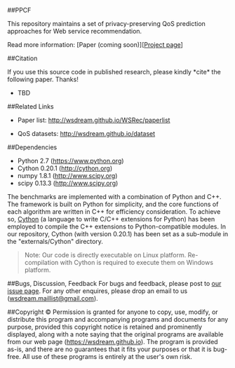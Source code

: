 ##PPCF

This repository maintains a set of privacy-preserving QoS prediction approaches for Web service recommendation.

Read more information: [Paper (coming soon)][[Project page](http://wsdream.github.io/PPCF)]


##Citation

If you use this source code in published research, please kindly \*cite* the following paper. Thanks!

- TBD


##Related Links
- Paper list: http://wsdream.github.io/WSRec/paperlist

- QoS datasets: http://wsdream.github.io/dataset


##Dependencies
- Python 2.7 (https://www.python.org)
- Cython 0.20.1 (http://cython.org)
- numpy 1.8.1 (http://www.scipy.org)
- scipy 0.13.3 (http://www.scipy.org)

The benchmarks are implemented with a combination of Python and C++. The framework is built on Python for simplicity, and the core functions of each algorithm are written in C++ for efficiency consideration. To achieve so, [Cython](http://cython.org/ "Cython's Web page") (a language to write C/C++ extensions for Python) has been employed to compile the C++ extensions to Python-compatible modules. In our repository, Cython (with version 0.20.1) has been set as a sub-module in the "externals/Cython" directory.

>Note: Our code is directly executable on Linux platform. Re-compilation with Cython is required to execute them on Windows platform. 


##Bugs, Discussion, Feedback
For bugs and feedback, please post to [our issue page](https://github.com/WS-DREAM/PPCF/issues). For any other enquires, please drop an email to us (wsdream.maillist@gmail.com).

##Copyright &copy;
Permission is granted for anyone to copy, use, modify, or distribute this program and accompanying programs and documents for any purpose, provided this copyright notice is retained and prominently displayed, along with a note saying that the original programs are available from our web page (https://wsdream.github.io). The program is provided as-is, and there are no guarantees that it fits your purposes or that it is bug-free. All use of these programs is entirely at the user's own risk.

